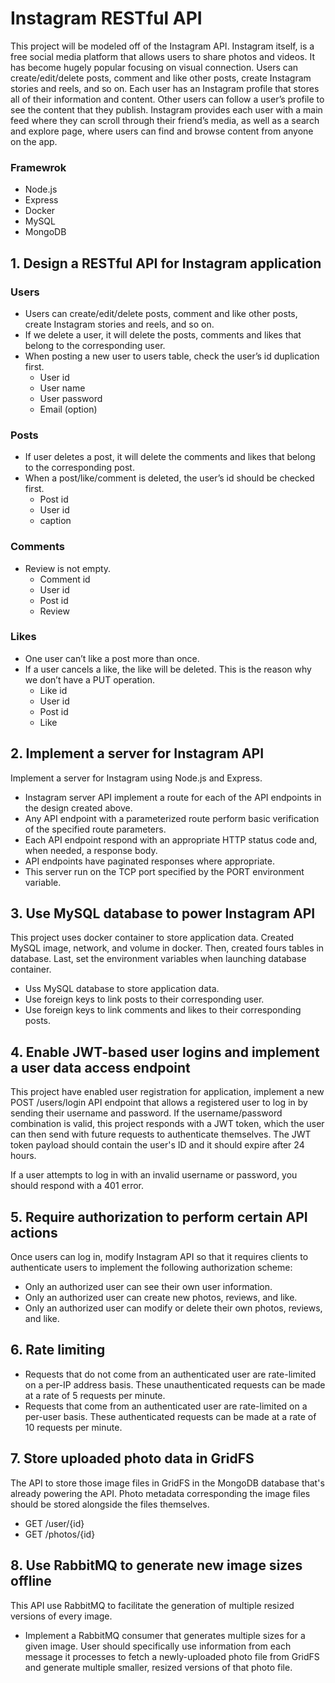 # Instagram RESTful API

This project will be modeled off of the Instagram API. Instagram itself, is a free social media platform that allows users to share photos and videos. It has become hugely popular focusing on visual connection. Users can create/edit/delete posts, comment and like other posts, create Instagram stories and reels, and so on. Each user has an Instagram profile that stores all of their information and content. Other users can follow a user’s profile to see the content that they publish. Instagram provides each user with a main feed where they can scroll through their friend’s media, as well as a search and explore page, where users can find and browse content from anyone on the app.  

### Framewrok
 * Node.js 
 * Express
 * Docker
 * MySQL
 * MongoDB

## 1. Design a RESTful API for Instagram application
### Users
 * Users can create/edit/delete posts, comment and like other posts, create Instagram stories and reels, and so on. 
 * If we delete a user, it will delete the posts, comments and likes that belong to the corresponding user.
 * When posting a new user to users table, check the user’s id duplication first.
   * User id
   * User name
   * User password
   * Email (option)  
### Posts
 * If user deletes a post, it will delete the comments and likes that belong to the corresponding post.
 * When a post/like/comment is deleted, the user’s id should be checked first.
   * Post id
   * User id
   * caption
### Comments
 * Review is not empty.
   * Comment id
   * User id
   * Post id
   * Review
### Likes
 * One user can’t like a post more than once. 
 * If a user cancels a like, the like will be deleted. This is the reason why we don’t have a PUT operation.
   * Like id
   * User id
   * Post id
   * Like

## 2. Implement a server for Instagram API
Implement a server for Instagram using Node.js and Express. 
 * Instagram server API implement a route for each of the API endpoints in the design created above.
 * Any API endpoint with a parameterized route perform basic verification of the specified route parameters.
 * Each API endpoint respond with an appropriate HTTP status code and, when needed, a response body.
 * API endpoints have paginated responses where appropriate.
 * This server run on the TCP port specified by the PORT environment variable.

## 3. Use MySQL database to power Instagram API
This project uses docker container to store application data. Created MySQL image, network, and volume in docker. Then, created fours tables in database. Last, set the environment variables when launching database container.
 * Uss MySQL database to store application data.
 * Use foreign keys to link posts to their corresponding user.
 * Use foreign keys to link comments and likes to their corresponding posts.

## 4. Enable JWT-based user logins and implement a user data access endpoint
This project have enabled user registration for application, implement a new POST /users/login API endpoint that allows a registered user to log in by sending their username and password. If the username/password combination is valid, this project responds with a JWT token, which the user can then send with future requests to authenticate themselves. The JWT token payload should contain the user's ID and it should expire after 24 hours.

If a user attempts to log in with an invalid username or password, you should respond with a 401 error.

## 5. Require authorization to perform certain API actions
Once users can log in, modify Instagram API so that it requires clients to authenticate users to implement the following authorization scheme:
  * Only an authorized user can see their own user information.
  * Only an authorized user can create new photos, reviews, and like.
  * Only an authorized user can modify or delete their own photos, reviews, and like.

## 6. Rate limiting
 * Requests that do not come from an authenticated user are rate-limited on a per-IP address basis. These unauthenticated requests can be made at a rate of 5 requests per minute.
 * Requests that come from an authenticated user are rate-limited on a per-user basis. These authenticated requests can be made at a rate of 10 requests per minute.

## 7. Store uploaded photo data in GridFS
The API to store those image files in GridFS in the MongoDB database that's already powering the API. Photo metadata corresponding the image files should be stored alongside the files themselves.
 * GET /user/{id}
 * GET /photos/{id}

## 8. Use RabbitMQ to generate new image sizes offline
This API use RabbitMQ to facilitate the generation of multiple resized versions of every image. 
 * Implement a RabbitMQ consumer that generates multiple sizes for a given image. User should specifically use information from each message it processes to fetch a newly-uploaded photo file from GridFS and generate multiple smaller, resized versions of that photo file.
